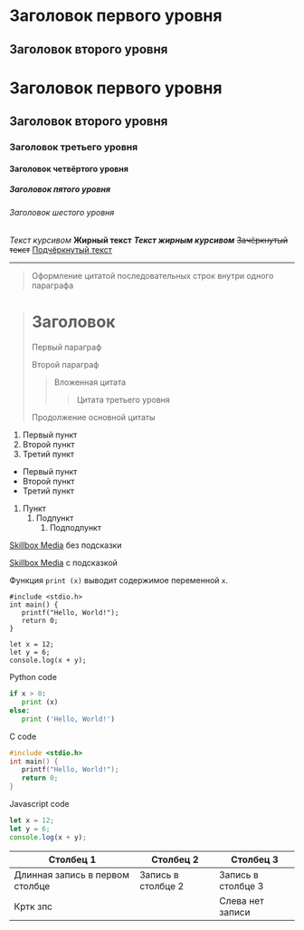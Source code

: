 Заголовок первого уровня
=
Заголовок второго уровня
-

# Заголовок первого уровня
## Заголовок второго уровня ##
### Заголовок третьего уровня
#### Заголовок четвёртого уровня #
##### Заголовок пятого уровня ############
###### Заголовок шестого уровня

*Текст курсивом* **Жирный текст** ***Текст жирным курсивом*** ~~Зачёркнутый текст~~ <u>Подчёркнутый текст</u>
***

> Оформление цитатой
последовательных строк
внутри одного параграфа

> # Заголовок
> Первый параграф
>
> Второй параграф
>
> > Вложенная цитата
> > > Цитата третьего уровня
>
> Продолжение основной цитаты

1. Первый пункт
2. Второй пункт
3. Третий пункт

- Первый пункт
- Второй пункт
- Третий пункт



1. Пункт
	1. Подпункт
		1. Подподпункт

[Skillbox Media](https://skillbox.ru/media/) без подсказки

[Skillbox Media](https://skillbox.ru/media/ "Всплывающая подсказка") с подсказкой

Функция `print (x)` выводит содержимое переменной ```x```.

```
#include <stdio.h>
int main() {
   printf("Hello, World!");
   return 0;
}
```

	let x = 12;
	let y = 6;
	console.log(x + y);

Python code
 ```python
if x > 0:
	print (x)
else:
	print ('Hello, World!')
```

C code
```c
#include <stdio.h>
int main() {
   printf("Hello, World!");
   return 0;
}
```

Javascript code
```javascript
let x = 12;
let y = 6;
console.log(x + y);
```


|Столбец 1|Столбец 2|Столбец 3|
|-|--------|---|
|Длинная запись в первом столбце|Запись в столбце 2|Запись в столбце 3|
|Кртк зпс| |Слева нет записи|

